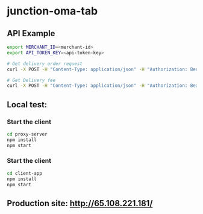 # junction-oma-tab

## API Example

```bash
export MERCHANT_ID=<merchant-id>
export API_TOKEN_KEY=<api-token-key>

# Get delivery order request
curl -X POST -H "Content-Type: application/json" -H "Authorization: Bearer ${API_TOKEN_KEY}" -d @example_delivery_order_request.json https://daas-public-api.development.dev.woltapi.com/merchants/$MERCHANT_ID/delivery-order | python3 -mjson.tool

# Get Delivery fee
curl -X POST -H "Content-Type: application/json" -H "Authorization: Bearer ${API_TOKEN_KEY}" -d @example_delivery_fee_request.json https://daas-public-api.development.dev.woltapi.com/merchants/$MERCHANT_ID/delivery-fee | python3 -mjson.tool
```

## Local test:
### Start the client

```bash
cd proxy-server
npm install
npm start
```
### Start the client
```bash
cd client-app
npm install
npm start
```

## Production site: http://65.108.221.181/

